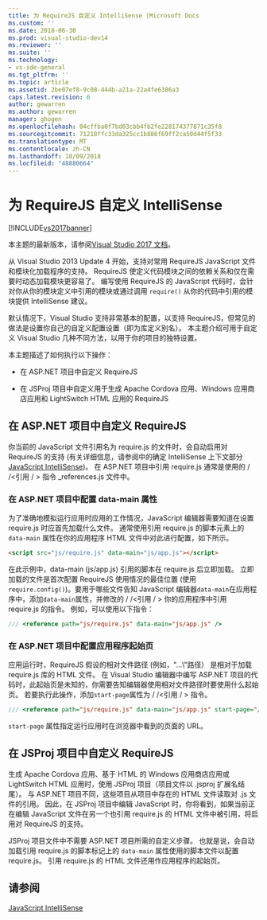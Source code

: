 ```yaml
---
title: 为 RequireJS 自定义 IntelliSense |Microsoft Docs
ms.custom: ''
ms.date: 2018-06-30
ms.prod: visual-studio-dev14
ms.reviewer: ''
ms.suite: ''
ms.technology:
- vs-ide-general
ms.tgt_pltfrm: ''
ms.topic: article
ms.assetid: 2be07ef8-9c08-444b-a21a-22a4fe6386a3
caps.latest.revision: 6
author: gewarren
ms.author: gewarren
manager: ghogen
ms.openlocfilehash: 04cffba0f7bd03cbb4fb2fe228174377871c35f8
ms.sourcegitcommit: 71218ffc33da325cc1b886f69ff2ca50d44f5f33
ms.translationtype: MT
ms.contentlocale: zh-CN
ms.lasthandoff: 10/09/2018
ms.locfileid: "48880664"
---
```

# <a name="customizing-intellisense-for-requirejs"></a>为 RequireJS 自定义 IntelliSense
[!INCLUDE[vs2017banner](../includes/vs2017banner.md)]

本主题的最新版本，请参阅[Visual Studio 2017 文档](/visualstudio/)。  
  
从 Visual Studio 2013 Update 4 开始，支持对常用 RequireJS JavaScript 文件和模块化加载程序的支持。 RequireJS 使定义代码模块之间的依赖关系和仅在需要时动态加载模块更容易了。 编写使用 RequireJS 的 JavaScript 代码时，会针对你从你的模块定义中引用的模块或通过调用 `require()` 从你的代码中引用的模块提供 IntelliSense 建议。  
  
 默认情况下，Visual Studio 支持非常基本的配置，以支持 RequireJS，但常见的做法是设置你自己的自定义配置设置（即为库定义别名）。 本主题介绍可用于自定义 Visual Studio 几种不同方法，以用于你的项目的独特设置。  
  
 本主题描述了如何执行以下操作：  
  
-   在 ASP.NET 项目中自定义 RequireJS  
  
-   在 JSProj 项目中自定义用于生成 Apache Cordova 应用、Windows 应用商店应用和 LightSwitch HTML 应用的 RequireJS  
  
## <a name="customize-requirejs-in-aspnet-projects"></a>在 ASP.NET 项目中自定义 RequireJS  
 你当前的 JavaScript 文件引用名为 require.js 的文件时，会自动启用对 RequireJS 的支持 (有关详细信息，请参阅中的确定 IntelliSense 上下文部分[JavaScript IntelliSense](../ide/javascript-intellisense.md))。 在 ASP.NET 项目中引用 require.js 通常是使用的 / /\<引用 / > 指令 _references.js 文件中。  
  
### <a name="configure-the-data-main-attribute-in-an-aspnet-project"></a>在 ASP.NET 项目中配置 data-main 属性  
 为了准确地模拟运行应用时应用的工作情况，JavaScript 编辑器需要知道在设置 require.js 时应首先加载什么文件。 通常使用引用 require.js 的脚本元素上的 `data-main` 属性在你的应用程序 HTML 文件中对此进行配置，如下所示。  
  
```html  
<script src="js/require.js" data-main="js/app.js"></script>  
```  
  
 在此示例中，data-main (js/app.js) 引用的脚本在 require.js 后立即加载。 立即加载的文件是首次配置 RequireJS 使用情况的最佳位置 (使用`require.config()`)。要用于哪些文件告知 JavaScript 编辑器`data-main`在应用程序中，添加`data-main`属性，并修改的 / /\<引用 / > 你的应用程序中引用 require.js 的指令。 例如，可以使用以下指令：  
  
```javascript  
/// <reference path="js/require.js" data-main="js/app.js" />  
```  
  
### <a name="configure-the-application-start-page-in-an-aspnet-project"></a>在 ASP.NET 项目中配置应用程序起始页  
 应用运行时，RequireJS 假设的相对文件路径 (例如，"...\\"路径） 是相对于加载 require.js 库的 HTML 文件。 在 Visual Studio 编辑器中编写 ASP.NET 项目的代码时，此起始页是未知的，你需要告知编辑器使用相对文件路径时要使用什么起始页。 若要执行此操作，添加`start-page`属性为 / /\<引用 / > 指令。  
  
```javascript  
/// <reference path="js/require.js" data-main="js/app.js" start-page="/app/index.html" />  
```  
  
 `start-page` 属性指定运行应用时在浏览器中看到的页面的 URL。  
  
## <a name="customize-requirejs-in-jsproj-projects"></a>在 JSProj 项目中自定义 RequireJS  
 生成 Apache Cordova 应用、基于 HTML 的 Windows 应用商店应用或 LightSwitch HTML 应用时，使用 JSProj 项目（项目文件以 .jsproj 扩展名结尾）。 与 ASP.NET 项目不同，这些项目从项目中存在的 HTML 文件读取对 .js 文件的引用。 因此，在 JSProj 项目中编辑 JavaScript 时，你将看到，如果当前正在编辑 JavaScript 文件在另一个也引用 require.js 的 HTML 文件中被引用，将启用对 RequireJS 的支持。  
  
 JSProj 项目文件中不需要 ASP.NET 项目所需的自定义步骤。 也就是说，会自动加载引用 require.js 的脚本标记上的 `data-main` 属性使用的脚本文件以配置 require.js。 引用 require.js 的 HTML 文件还用作应用程序的起始页。  
  
## <a name="see-also"></a>请参阅  
 [JavaScript IntelliSense](../ide/javascript-intellisense.md)




